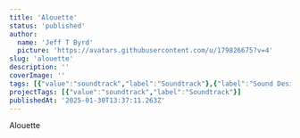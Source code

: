```yaml
---
title: 'Alouette'
status: 'published'
author:
  name: 'Jeff T Byrd'
  picture: 'https://avatars.githubusercontent.com/u/179826675?v=4'
slug: 'alouette'
description: ''
coverImage: ''
tags: [{"value":"soundtrack","label":"Soundtrack"},{"label":"Sound Design","value":"soundDesign"}]
projectTags: [{"value":"soundtrack","label":"Soundtrack"}]
publishedAt: '2025-01-30T13:37:11.263Z'
---
```


Alouette